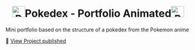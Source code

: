 <h1 display="flex" align="center"><img class="emojidex-emoji" src="https://cdn.emojidex.com/emoji/seal/Pokeball.png" emoji-code="Pokeball" alt="Pokeball" height="30px" width="35px" />Pokedex - Portfolio Animated<img class="emojidex-emoji" src="https://cdn.emojidex.com/emoji/seal/Pokeball.png" emoji-code="Pokeball" alt="Pokeball" height="30px" width="35px" /></h1>

Mini portfolio based on the structure of a pokedex from the Pokemon anime

:mag_right: [View Project published](https://akistapace.github.io/Pokedex/)
